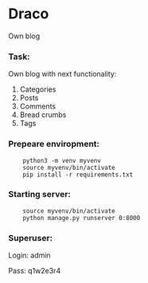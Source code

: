 # Draco

Own blog


### Task:

Own blog with next functionality:
1. Categories
2. Posts
3. Comments
4. Bread crumbs
5. Tags

### Prepeare enviropment:

		python3 -m venv myvenv
		source myvenv/bin/activate
		pip install -r requirements.txt

### Starting server:

		source myvenv/bin/activate
		python manage.py runserver 0:8000

### Superuser:

Login:
		admin

Pass:
		q1w2e3r4
